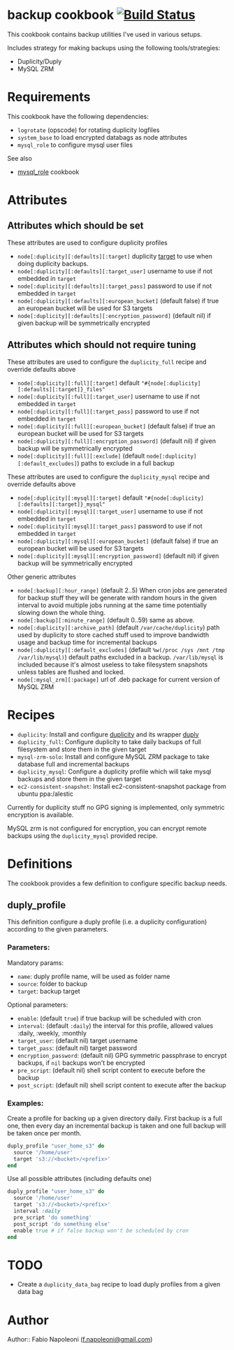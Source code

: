 # backup cookbook [![Build Status](https://travis-ci.org/fabn/chef-backup.svg)](https://travis-ci.org/fabn/chef-backup)

This cookbook contains backup utilities I've used in various setups.

Includes strategy for making backups using the following tools/strategies:

* Duplicity/Duply
* MySQL ZRM

# Requirements

This cookbook have the following dependencies:

* `logrotate` (opscode) for rotating duplicity logfiles
* `system_base` to load encrypted databags as node attributes
* `mysql_role` to configure mysql user files

See also

* [mysql_role](https://github.com/fabn/chef-mysql_role) cookbook

# Attributes

Attributes which should be set
------------------------------

These attributes are used to configure duplicity profiles

* `node[:duplicity][:defaults][:target]` duplicity [target](http://duplicity.nongnu.org/duplicity.1.html#sect8) to use when
 doing duplicity backups.
* `node[:duplicity][:defaults][:target_user]` username to use if not embedded in `target`
* `node[:duplicity][:defaults][:target_pass]` password to use if not embedded in `target`
* `node[:duplicity][:defaults][:european_bucket]` (default false) if true an european bucket will be used for S3 targets
* `node[:duplicity][:defaults][:encryption_password]` (default nil) if given backup will be symmetrically encrypted

Attributes which should not require tuning
------------------------------------------

These attributes are used to configure the `duplicity_full` recipe and override defaults above

* `node[:duplicity][:full][:target]` default `"#{node[:duplicity][:defaults][:target]}_files"`
* `node[:duplicity][:full][:target_user]` username to use if not embedded in `target`
* `node[:duplicity][:full][:target_pass]` password to use if not embedded in `target`
* `node[:duplicity][:full][:european_bucket]` (default false) if true an european bucket will be used for S3 targets
* `node[:duplicity][:full][:encryption_password]` (default nil) if given backup will be symmetrically encrypted
* `node[:duplicity][:full][:exclude]` (default `node[:duplicity][:default_excludes]`) paths to exclude in a full backup

These attributes are used to configure the `duplicity_mysql` recipe and override defaults above

* `node[:duplicity][:mysql][:target]` default `"#{node[:duplicity][:defaults][:target]}_mysql"`
* `node[:duplicity][:mysql][:target_user]` username to use if not embedded in `target`
* `node[:duplicity][:mysql][:target_pass]` password to use if not embedded in `target`
* `node[:duplicity][:mysql][:european_bucket]` (default false) if true an european bucket will be used for S3 targets
* `node[:duplicity][:mysql][:encryption_password]` (default nil) if given backup will be symmetrically encrypted

Other generic attributes

* `node[:backup][:hour_range]` (default 2..5) When cron jobs are generated for backup stuff they will be generate with random
 hours in the given interval to avoid multiple jobs running at the same time potentially slowing down the whole thing.
* `node[:backup][:minute_range]` (default 0..59) same as above.
* `node[:duplicity][:archive_path]` (default `/var/cache/duplicity`) path used by duplicity to store cached stuff used
  to improve bandwidth usage and backup time for incremental backups
* `node[:duplicity][:default_excludes]` (default `%w(/proc /sys /mnt /tmp /var/lib/mysql)`) default paths excluded in a
 backup. `/var/lib/mysql` is included because it's almost useless to take filesystem snapshots unless tables are flushed
 and locked.
* `node[:mysql_zrm][:package]` url of .deb package for current version of MySQL ZRM

# Recipes

* `duplicity`: Install and configure [duplicity](http://duplicity.nongnu.org/) and its wrapper [duply](http://duply.net/)
* `duplicity_full`: Configure duplicity to take daily backups of full filesystem and store them in the given target
* `mysql-zrm-solo`: Install and configure MySQL ZRM package to take database full and incremental backups
* `duplicity_mysql`: Configure a duplicity profile which will take mysql backups and store them in the given target
* `ec2-consistent-snapshot`: Install ec2-consistent-snapshot package from ubuntu ppa:/alestic

Currently for duplicity stuff no GPG signing is implemented, only symmetric encryption is available.

MySQL zrm is not configured for encryption, you can encrypt remote backups using the `duplicity_mysql` provided recipe.

Definitions
===========

The cookbook provides a few definition to configure specific backup needs.

duply\_profile
--------------

This definition configure a duply profile (i.e. a duplicity configuration)
according to the given parameters.

### Parameters:

Mandatory params:

* `name`: duply profile name, will be used as folder name
* `source`: folder to backup
* `target`: backup target

Optional parameters:

* `enable`: (default `true`) if true backup will be scheduled with cron
* `interval`: (default `:daily`) the interval for this profile, allowed values :daily, :weekly, :monthly
* `target_user`: (default nil) target username
* `target_pass`: (default nil) target password
* `encryption_password`: (default nil) GPG symmetric passphrase to encrypt backups, if `nil` backups won't be encrypted
* `pre_script`: (default nil) shell script content to execute before the backup
* `post_script`: (default nil) shell script content to execute after the backup

### Examples:

Create a profile for backing up a given directory daily. First backup is a full one,
 then every day an incremental backup is taken and one full backup will be taken once
 per month.

```ruby
duply_profile "user_home_s3" do
  source '/home/user'
  target 's3://<bucket>/<prefix>'
end
```

Use all possible attributes (including defaults one)

```ruby
duply_profile "user_home_s3" do
  source '/home/user'
  target 's3://<bucket>/<prefix>'
  interval :daily
  pre_script 'do something'
  post_script 'do something else'
  enable true # if false backup won't be scheduled by cron
end
```

# TODO

* Create a `duplicity_data_bag` recipe to load duply profiles from a given data bag

# Author

Author:: Fabio Napoleoni (<f.napoleoni@gmail.com>)
